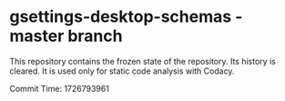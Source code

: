 # gsettings-desktop-schemas - master branch

This repository contains the frozen state of the repository.
Its history is cleared. It is used only for static code
analysis with Codacy.

Commit Time: 1726793961